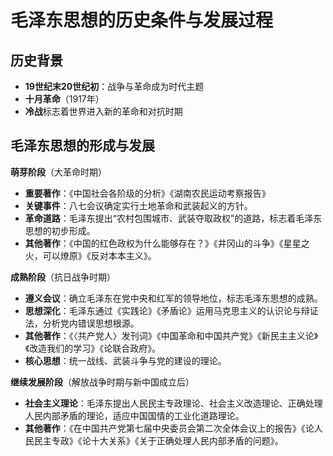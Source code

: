# 毛泽东思想的历史条件与发展过程

## 历史背景
- **19世纪末20世纪初**：战争与革命成为时代主题
- **十月革命**（1917年）
- **冷战**标志着世界进入新的革命和对抗时期

## 毛泽东思想的形成与发展

**萌芽阶段**（大革命时期）

  - **重要著作**：《中国社会各阶级的分析》《湖南农民运动考察报告》
  - **关键事件**：八七会议确定实行土地革命和武装起义的方针。
  - **革命道路**：毛泽东提出“农村包围城市、武装夺取政权”的道路，标志着毛泽东思想的初步形成。
  - **其他著作**：《中国的红色政权为什么能够存在？》《井冈山的斗争》《星星之火，可以燎原》《反对本本主义》。


**成熟阶段**（抗日战争时期）

  - **遵义会议**：确立毛泽东在党中央和红军的领导地位，标志毛泽东思想的成熟。
  - **思想深化**：毛泽东通过《实践论》《矛盾论》运用马克思主义的认识论与辩证法，分析党内错误思想根源。
  - **其他著作**：《〈共产党人〉发刊词》《中国革命和中国共产党》《新民主主义论》《改造我们的学习》《论联合政府》。
  - **核心思想**：统一战线、武装斗争与党的建设的理论。


**继续发展阶段**（解放战争时期与新中国成立后）

  - **社会主义理论**：毛泽东提出人民民主专政理论、社会主义改造理论、正确处理人民内部矛盾的理论，适应中国国情的工业化道路理论。
  - **其他著作**：《在中国共产党第七届中央委员会第二次全体会议上的报告》《论人民民主专政》《论十大关系》《关于正确处理人民内部矛盾的问题》。
